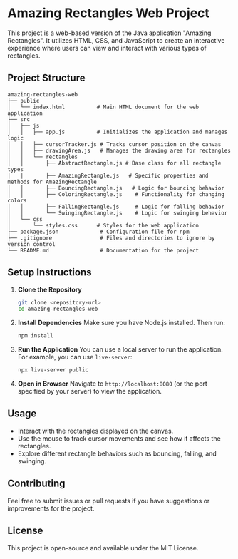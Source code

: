 # Amazing Rectangles Web Project

This project is a web-based version of the Java application "Amazing Rectangles". It utilizes HTML, CSS, and JavaScript to create an interactive experience where users can view and interact with various types of rectangles.

## Project Structure

```
amazing-rectangles-web
├── public
│   └── index.html          # Main HTML document for the web application
├── src
│   ├── js
│   │   ├── app.js          # Initializes the application and manages logic
│   │   ├── cursorTracker.js # Tracks cursor position on the canvas
│   │   ├── drawingArea.js   # Manages the drawing area for rectangles
│   │   └── rectangles
│   │       ├── AbstractRectangle.js # Base class for all rectangle types
│   │       ├── AmazingRectangle.js   # Specific properties and methods for AmazingRectangle
│   │       ├── BouncingRectangle.js   # Logic for bouncing behavior
│   │       ├── ColoringRectangle.js    # Functionality for changing colors
│   │       ├── FallingRectangle.js     # Logic for falling behavior
│   │       └── SwingingRectangle.js    # Logic for swinging behavior
│   └── css
│       └── styles.css      # Styles for the web application
├── package.json             # Configuration file for npm
├── .gitignore               # Files and directories to ignore by version control
└── README.md                # Documentation for the project
```

## Setup Instructions

1. **Clone the Repository**
   ```bash
   git clone <repository-url>
   cd amazing-rectangles-web
   ```

2. **Install Dependencies**
   Make sure you have Node.js installed. Then run:
   ```bash
   npm install
   ```

3. **Run the Application**
   You can use a local server to run the application. For example, you can use `live-server`:
   ```bash
   npx live-server public
   ```

4. **Open in Browser**
   Navigate to `http://localhost:8080` (or the port specified by your server) to view the application.

## Usage

- Interact with the rectangles displayed on the canvas.
- Use the mouse to track cursor movements and see how it affects the rectangles.
- Explore different rectangle behaviors such as bouncing, falling, and swinging.

## Contributing

Feel free to submit issues or pull requests if you have suggestions or improvements for the project. 

## License

This project is open-source and available under the MIT License.